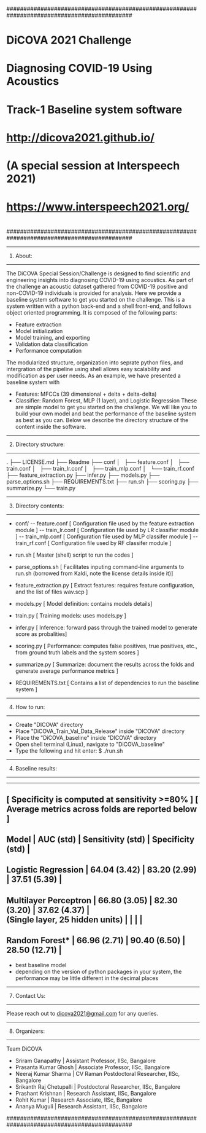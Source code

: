 
#############################################################################################
#                                                                                           # 
#                                    DiCOVA 2021 Challenge                                  #
#                            Diagnosing COVID-19 Using Acoustics                            #
#                               Track-1 Baseline system software			                #
#                                http://dicova2021.github.io/                               #
#                            (A special session at Interspeech 2021)                        # 
#                               https://www.interspeech2021.org/                            #
#                                                                                           #  
#############################################################################################

---------
1. About:
---------

The DiCOVA Special Session/Challenge is designed to find scientific and engineering insights
into diagnosing COVID-19 using acoustics. As part of the challenge an acoustic dataset gathered
from COVID-19 positive and non-COVID-19 individuals is provided for analysis. Here we provide
a baseline system software to get you started on the challenge. This is a system written with a
python back-end and a shell front-end, and follows object oriented programming. It is composed
of the following parts:
- Feature extraction
- Model initialization
- Model training, and exporting
- Validation data classification
- Performance computation

The modularized structure, organization into seprate python files, and intergration of the
pipeline using shell allows easy scalability and modification as per user needs. As an example,
we have presented a baseline system with
- Features: MFCCs (39 dimensional + delta + delta-delta)
- Classifier: Random Forest, MLP (1 layer), and Logistic Regression
These are simple model to get you started on the challenge. We will like you to build your own
model and beat the performance of the baseline system as best as you can. Below we describe the
directory structure of the content inside the software.

-----------------------
2. Directory structure:
-----------------------
.
├── LICENSE.md
├── Readme
├── conf
│   ├── feature.conf
│   ├── train.conf
│   ├── train_lr.conf
│   ├── train_mlp.conf
│   └── train_rf.conf
├── feature_extraction.py
├── infer.py
├── models.py
├── parse_options.sh
├── REQUIREMENTS.txt
├── run.sh
├── scoring.py
├── summarize.py
└── train.py

----------------------
3. Directory contents:
----------------------

- conf/
	-- feature.conf				[ Configuration file used by the feature extraction module ]
    -- train_lr.conf            [ Configuration file used by LR classifier module ]
    -- train_mlp.conf           [ Configuration file used by MLP classifer module ]
    -- train_rf.conf            [ Configuration file used by RF classifer module ]

- run.sh					    [ Master (shell) script to run the codes ]
- parse_options.sh				[ Facilitates inputing command-line arguments to run.sh (borrowed
                                from Kaldi, note the license details inside it)]

- feature_extraction.py         [ Extract features: requires feature configuration, and the list
                                of files wav.scp ]	

- models.py                     [ Model definition: contains models details]
- train.py                      [ Training models: uses models.py ]
- infer.py                      [ Inference: forward pass through the trained model to generate
                                score as probalities]
- scoring.py                    [ Performance: computes false positives, true positives, etc.,
                                from ground truth labels and the system scores ]
- summarize.py                  [ Summarize: document the results across the folds and generate
                                average performance metrics ]
- REQUIREMENTS.txt              [ Contains a list of dependencies to run the baseline system ]

--------------
4. How to run:
--------------

- Create "DICOVA" directory
- Place "DiCOVA_Train_Val_Data_Release" inside "DICOVA" directory
- Place the "DiCOVA_baseline" inside "DICOVA" directory
- Open shell terminal (Linux), navigate to "DiCOVA_baseline"
- Type the following and hit enter: 
$ ./run.sh

--------------------
4. Baseline results:
--------------------
-------------------------------------------------------------------------------------
[ Specificity is computed at sensitivity >=80% ] 
[ Average metrics across folds are reported below ] 
---------------------------------------------------------------------------------------------------------
Model								|	AUC	(std)	|	Sensitivity (std)			| Specificity (std)	|
---------------------------------------------------------------------------------------------------------
Logistic Regression					|	64.04 (3.42)	|		83.20 (2.99)		|	  37.51	(5.39)	|
---------------------------------------------------------------------------------------------------------
Multilayer Perceptron				|	66.80 (3.05)	|		82.30 (3.20)		|	  37.62	(4.37)	|	
(Single layer, 25 hidden units)		|					|							|					|
---------------------------------------------------------------------------------------------------------
Random Forest*						|	66.96 (2.71)	|		90.40 (6.50)		|	  28.50 (12.71)	|
---------------------------------------------------------------------------------------------------------
* best baseline model
* depending on the version of python packages in your system, the performance may be little different in
the decimal places

--------------
7. Contact Us:
--------------

Please reach out to dicova2021@gmail.com for any queries.


--------------
8. Organizers:
--------------

Team DiCOVA
- Sriram Ganapathy | Assistant Professor, IISc, Bangalore
- Prasanta Kumar Ghosh | Associate Professor, IISc, Bangalore
- Neeraj Kumar Sharma | CV Raman Postdoctoral Researcher, IISc, Bangalore
- Srikanth Raj Chetupalli | Postdoctoral Researcher, IISc, Bangalore
- Prashant Krishnan | Research Assistant, IISc, Bangalore
- Rohit Kumar | Research Associate, IISc, Bangalore
- Ananya Muguli | Research Assistant, IISc, Bangalore

#############################################################################################
